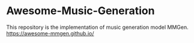 # Awesome-Music-Generation
This repository is the implementation of music generation model MMGen.
https://awesome-mmgen.github.io/
